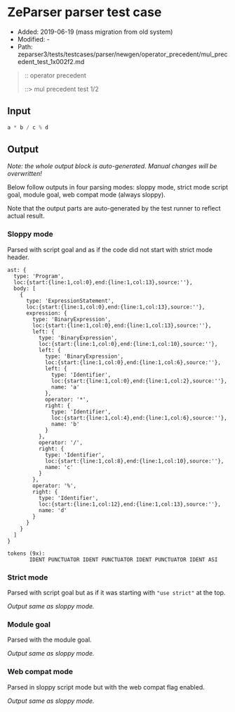 # ZeParser parser test case

- Added: 2019-06-19 (mass migration from old system)
- Modified: -
- Path: zeparser3/tests/testcases/parser/newgen/operator_precedent/mul_precedent_test_1x002f2.md

> :: operator precedent
>
> ::> mul precedent test 1/2

## Input

`````js
a * b / c % d
`````

## Output

_Note: the whole output block is auto-generated. Manual changes will be overwritten!_

Below follow outputs in four parsing modes: sloppy mode, strict mode script goal, module goal, web compat mode (always sloppy).

Note that the output parts are auto-generated by the test runner to reflect actual result.

### Sloppy mode

Parsed with script goal and as if the code did not start with strict mode header.

`````
ast: {
  type: 'Program',
  loc:{start:{line:1,col:0},end:{line:1,col:13},source:''},
  body: [
    {
      type: 'ExpressionStatement',
      loc:{start:{line:1,col:0},end:{line:1,col:13},source:''},
      expression: {
        type: 'BinaryExpression',
        loc:{start:{line:1,col:0},end:{line:1,col:13},source:''},
        left: {
          type: 'BinaryExpression',
          loc:{start:{line:1,col:0},end:{line:1,col:10},source:''},
          left: {
            type: 'BinaryExpression',
            loc:{start:{line:1,col:0},end:{line:1,col:6},source:''},
            left: {
              type: 'Identifier',
              loc:{start:{line:1,col:0},end:{line:1,col:2},source:''},
              name: 'a'
            },
            operator: '*',
            right: {
              type: 'Identifier',
              loc:{start:{line:1,col:4},end:{line:1,col:6},source:''},
              name: 'b'
            }
          },
          operator: '/',
          right: {
            type: 'Identifier',
            loc:{start:{line:1,col:8},end:{line:1,col:10},source:''},
            name: 'c'
          }
        },
        operator: '%',
        right: {
          type: 'Identifier',
          loc:{start:{line:1,col:12},end:{line:1,col:13},source:''},
          name: 'd'
        }
      }
    }
  ]
}

tokens (9x):
       IDENT PUNCTUATOR IDENT PUNCTUATOR IDENT PUNCTUATOR IDENT ASI
`````

### Strict mode

Parsed with script goal but as if it was starting with `"use strict"` at the top.

_Output same as sloppy mode._

### Module goal

Parsed with the module goal.

_Output same as sloppy mode._

### Web compat mode

Parsed in sloppy script mode but with the web compat flag enabled.

_Output same as sloppy mode._
